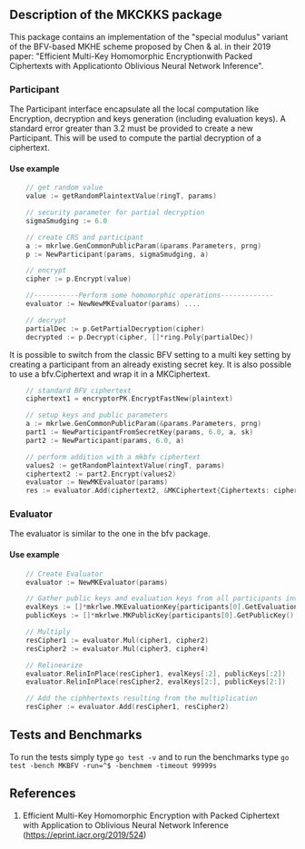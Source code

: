 ## Description of the MKCKKS package
This package contains an implementation of the "special modulus" variant of the BFV-based MKHE scheme proposed by Chen & al. in their 2019 paper: "Efficient Multi-Key Homomorphic Encryptionwith Packed Ciphertexts with Applicationto Oblivious Neural Network Inference".



### Participant

The Participant interface encapsulate all the local computation like Encryption, decryption and keys generation (including evaluation keys).
A standard error greater than 3.2 must be provided to create a new Participant. This will be used to compute the partial decryption of a ciphertext.

#### Use example

```go
	// get random value
	value := getRandomPlaintextValue(ringT, params)

	// security parameter for partial decryption
	sigmaSmudging := 6.0 

	// create CRS and participant
	a := mkrlwe.GenCommonPublicParam(&params.Parameters, prng)
	p := NewParticipant(params, sigmaSmudging, a)

	// encrypt
	cipher := p.Encrypt(value)

	//-----------Perform some homomorphic operations-------------
	evaluator := NewNewMKEvaluator(params) ....

	// decrypt
	partialDec := p.GetPartialDecryption(cipher)
	decrypted := p.Decrypt(cipher, []*ring.Poly{partialDec})
```

It is possible to switch from the classic BFV setting to a multi key setting by creating a participant from an already existing secret key.
It is also possible to use a bfv.Ciphertext and wrap it in a MKCiphertext.

```go
	// standard BFV ciphertext
	ciphertext1 = encryptorPK.EncryptFastNew(plaintext)

	// setup keys and public parameters
	a := mkrlwe.GenCommonPublicParam(&params.Parameters, prng)
	part1 := NewParticipantFromSecretKey(params, 6.0, a, sk)
	part2 := NewParticipant(params, 6.0, a)

	// perform addition with a mkbfv ciphertext
	values2 := getRandomPlaintextValue(ringT, params)
	ciphertext2 := part2.Encrypt(values2)
	evaluator := NewMKEvaluator(params)
	res := evaluator.Add(ciphertext2, &MKCiphertext{Ciphertexts: ciphertext1, PeerID: []uint64{part1.GetID()}})
```

### Evaluator

The evaluator is similar to the one in the bfv package. 

#### Use example

```go
	// Create Evaluator
	evaluator := NewMKEvaluator(params)

	// Gather public keys and evaluation keys from all participants involved
	evalKeys := []*mkrlwe.MKEvaluationKey{participants[0].GetEvaluationKey(), participants[1].GetEvaluationKey(), participants[2].GetEvaluationKey(), participants[3].GetEvaluationKey()}
	publicKeys := []*mkrlwe.MKPublicKey{participants[0].GetPublicKey(), participants[1].GetPublicKey(), participants[2].GetPublicKey(), participants[3].GetPublicKey()}

	// Multiply
	resCipher1 := evaluator.Mul(cipher1, cipher2)
	resCipher2 := evaluator.Mul(cipher3, cipher4)

	// Relinearize
	evaluator.RelinInPlace(resCipher1, evalKeys[:2], publicKeys[:2])
	evaluator.RelinInPlace(resCipher2, evalKeys[2:], publicKeys[2:])

	// Add the ciphhertexts resulting from the multiplication
	resCipher := evaluator.Add(resCipher1, resCipher2)

```

## Tests and Benchmarks

To run the tests simply type ```go test -v``` and to run the benchmarks type ```go test -bench MKBFV -run=^$ -benchmem -timeout 99999s```

## References

1. Efficient Multi-Key Homomorphic Encryption with Packed Ciphertext with Application to Oblivious Neural Network Inference (<https://eprint.iacr.org/2019/524>)